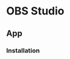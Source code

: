 # OBS Studio

## App

### Installation

<!-- #### APT

```sh
sudo apt install ffmpeg -y
sudo add-apt-repository ppa:obsproject/obs-studio
sudo apt update
sudo apt install obs-studio -y
``` -->
